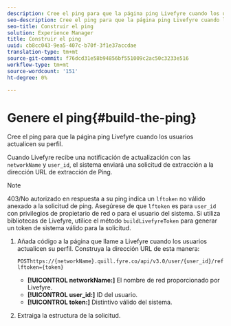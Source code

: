```yaml
---
description: Cree el ping para que la página ping Livefyre cuando los usuarios actualicen su perfil.
seo-description: Cree el ping para que la página ping Livefyre cuando los usuarios actualicen su perfil.
seo-title: Construir el ping
solution: Experience Manager
title: Construir el ping
uuid: cb8cc043-9ea5-407c-b70f-3f1e37accdae
translation-type: tm+mt
source-git-commit: f76dcd31e58b94856bf551009c2ac50c3233e516
workflow-type: tm+mt
source-wordcount: '151'
ht-degree: 0%

---
```



# Genere el ping{#build-the-ping}

Cree el ping para que la página ping Livefyre cuando los usuarios actualicen su perfil.

Cuando Livefyre recibe una notificación de actualización con las `networkName` y `user_id`, el sistema enviará una solicitud de extracción a la dirección URL de extracción de Ping.

>[!NOTE]
>
>403/No autorizado en respuesta a su ping indica un `lftoken` no válido anexado a la solicitud de ping. Asegúrese de que `lftoken` es para `user_id` con privilegios de propietario de red o para el usuario del sistema. Si utiliza bibliotecas de Livefyre, utilice el método `buildLivefyreToken` para generar un token de sistema válido para la solicitud.

1. Añada código a la página que llame a Livefyre cuando los usuarios actualicen su perfil. Construya la dirección URL de esta manera:

   ```
   POSThttps://{networkName}.quill.fyre.co/api/v3.0/user/{user_id}/refresh?lftoken={token}
   ```

   * **[!UICONTROL networkName:]** El nombre de red proporcionado por Livefyre.
   * **[!UICONTROL user_id:]** ID del usuario.
   * **[!UICONTROL token:]** Distintivo válido del sistema.

1. Extraiga la estructura de la solicitud.
